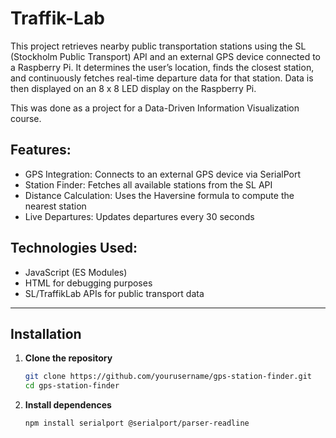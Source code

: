 ﻿# Traffik-Lab
 
This project retrieves nearby public transportation stations using the SL (Stockholm Public Transport) API and an external GPS device connected to a Raspberry Pi. It determines the user’s location, finds the closest station, and continuously fetches real-time departure data for that station. Data is then displayed on an 8 x 8 LED display on the Raspberry Pi. 

This was done as a project for a Data-Driven Information Visualization course.

## Features:
- GPS Integration: Connects to an external GPS device via SerialPort
- Station Finder: Fetches all available stations from the SL API
- Distance Calculation: Uses the Haversine formula to compute the nearest station
- Live Departures: Updates departures every 30 seconds

## Technologies Used:
- JavaScript (ES Modules)
- HTML for debugging purposes
- SL/TraffikLab APIs for public transport data
---
## Installation
1. **Clone the repository**

   ```bash
   git clone https://github.com/yourusername/gps-station-finder.git
   cd gps-station-finder

2. **Install dependences**
   ```bash
   npm install serialport @serialport/parser-readline

